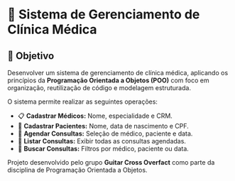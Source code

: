 # 🏥 Sistema de Gerenciamento de Clínica Médica

## 🎯 Objetivo

Desenvolver um sistema de gerenciamento de clínica médica, aplicando os princípios da **Programação Orientada a Objetos (POO)** com foco em organização, reutilização de código e modelagem estruturada.

O sistema permite realizar as seguintes operações:

- 📋 **Cadastrar Médicos:** Nome, especialidade e CRM.
- 🧾 **Cadastrar Pacientes:** Nome, data de nascimento e CPF.
- 📅 **Agendar Consultas:** Seleção de médico, paciente e data.
- 📖 **Listar Consultas:** Exibir todas as consultas agendadas.
- 🔎 **Buscar Consultas:** Filtros por médico, paciente ou data.


Projeto desenvolvido pelo grupo **Guitar Cross Overfact** como parte da disciplina de Programação Orientada a Objetos.
